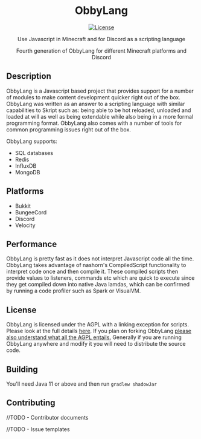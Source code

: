 <div align="center">
<h1>ObbyLang</h1>

[![License](https://img.shields.io/badge/license-AGPL%20with%20linking%20exception-blue)](https://github.com/ClubObsidian/ObbyLang/blob/master/LICENSE)

Use Javascript in Minecraft and for Discord as a scripting language

Fourth generation of ObbyLang for different Minecraft platforms and Discord
</div>

## Description

ObbyLang is a Javascript based project that provides support for a number of modules to make content development quicker right out of the box. ObbyLang was written as an answer to a scripting language with similar capabilities to Skript such as: being able to be hot reloaded, unloaded and loaded at will as well as being extendable while also being in a more formal programming format. ObbyLang also comes with a number of tools for common programming issues right out of the box.

ObbyLang supports:
* SQL databases
* Redis
* InfluxDB
* MongoDB

## Platforms

* Bukkit
* BungeeCord
* Discord
* Velocity

## Performance

ObbyLang is pretty fast as it does not interpret Javascript code all the time. ObbyLang takes advantage of nashorn's CompiledScript functionality to interpret code once and then compile it. These compiled scripts then provide values to listeners, commands etc which are quick to execute since they get compiled down into native Java lamdas, which can be confirmed by running a code profiler such as Spark or VisualVM.

## License

ObbyLang is licensed under the AGPL with a linking exception for scripts. Please look at the full details [here](https://github.com/ClubObsidian/ObbyLang/blob/master/LICENSE#L664-L669). 
If you plan on forking ObbyLang [please also understand what all the AGPL entails.](https://tldrlegal.com/license/gnu-affero-general-public-license-v3-(agpl-3.0)) Generally if you are running ObbyLang anywhere and modify it you will need to distribute the source code.

## Building

You'll need Java 11 or above and then run `gradlew shadowJar`

## Contributing

//TODO - Contributor documents

//TODO - Issue templates